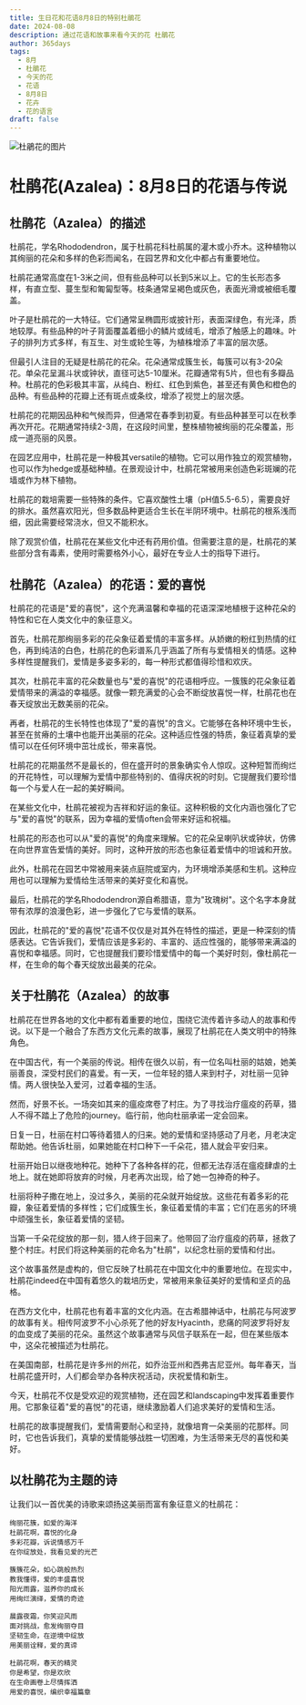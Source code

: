 ```yaml
---
title: 生日花和花语8月8日的特别杜鵑花
date: 2024-08-08
description: 通过花语和故事来看今天的花 杜鵑花
author: 365days
tags:
  - 8月
  - 杜鵑花
  - 今天的花
  - 花语
  - 8月8日
  - 花卉
  - 花的语言
draft: false
---
```


![杜鵑花的图片](https://cdn.pixabay.com/photo/2018/05/15/03/08/azaleas-3402117_1280.jpg#center#center)


# 杜鹃花(Azalea)：8月8日的花语与传说

## 杜鹃花（Azalea）的描述

杜鹃花，学名Rhododendron，属于杜鹃花科杜鹃属的灌木或小乔木。这种植物以其绚丽的花朵和多样的色彩而闻名，在园艺界和文化中都占有重要地位。

杜鹃花通常高度在1-3米之间，但有些品种可以长到5米以上。它的生长形态多样，有直立型、蔓生型和匍匐型等。枝条通常呈褐色或灰色，表面光滑或被细毛覆盖。

叶子是杜鹃花的一大特征。它们通常呈椭圆形或披针形，表面深绿色，有光泽，质地较厚。有些品种的叶子背面覆盖着细小的鳞片或绒毛，增添了触感上的趣味。叶子的排列方式多样，有互生、对生或轮生等，为植株增添了丰富的层次感。

但最引人注目的无疑是杜鹃花的花朵。花朵通常成簇生长，每簇可以有3-20朵花。单朵花呈漏斗状或钟状，直径可达5-10厘米。花瓣通常有5片，但也有多瓣品种。杜鹃花的色彩极其丰富，从纯白、粉红、红色到紫色，甚至还有黄色和橙色的品种。有些品种的花瓣上还有斑点或条纹，增添了视觉上的层次感。

杜鹃花的花期因品种和气候而异，但通常在春季到初夏。有些品种甚至可以在秋季再次开花。花期通常持续2-3周，在这段时间里，整株植物被绚丽的花朵覆盖，形成一道亮丽的风景。

在园艺应用中，杜鹃花是一种极其versatile的植物。它可以用作独立的观赏植物，也可以作为hedge或基础种植。在景观设计中，杜鹃花常被用来创造色彩斑斓的花墙或作为林下植物。

杜鹃花的栽培需要一些特殊的条件。它喜欢酸性土壤（pH值5.5-6.5），需要良好的排水。虽然喜欢阳光，但多数品种更适合生长在半阴环境中。杜鹃花的根系浅而细，因此需要经常浇水，但又不能积水。

除了观赏价值，杜鹃花在某些文化中还有药用价值。但需要注意的是，杜鹃花的某些部分含有毒素，使用时需要格外小心，最好在专业人士的指导下进行。

## 杜鹃花（Azalea）的花语：爱的喜悦

杜鹃花的花语是"爱的喜悦"，这个充满温馨和幸福的花语深深地植根于这种花朵的特性和它在人类文化中的象征意义。

首先，杜鹃花那绚丽多彩的花朵象征着爱情的丰富多样。从娇嫩的粉红到热情的红色，再到纯洁的白色，杜鹃花的色彩谱系几乎涵盖了所有与爱情相关的情感。这种多样性提醒我们，爱情是多姿多彩的，每一种形式都值得珍惜和欢庆。

其次，杜鹃花丰富的花朵数量也与"爱的喜悦"的花语相呼应。一簇簇的花朵象征着爱情带来的满溢的幸福感。就像一颗充满爱的心会不断绽放喜悦一样，杜鹃花也在春天绽放出无数美丽的花朵。

再者，杜鹃花的生长特性也体现了"爱的喜悦"的含义。它能够在各种环境中生长，甚至在贫瘠的土壤中也能开出美丽的花朵。这种适应性强的特质，象征着真挚的爱情可以在任何环境中茁壮成长，带来喜悦。

杜鹃花的花期虽然不是最长的，但在盛开时的景象确实令人惊叹。这种短暂而绚烂的开花特性，可以理解为爱情中那些特别的、值得庆祝的时刻。它提醒我们要珍惜每一个与爱人在一起的美好瞬间。

在某些文化中，杜鹃花被视为吉祥和好运的象征。这种积极的文化内涵也强化了它与"爱的喜悦"的联系，因为幸福的爱情often会带来好运和祝福。

杜鹃花的形态也可以从"爱的喜悦"的角度来理解。它的花朵呈喇叭状或钟状，仿佛在向世界宣告爱情的美好。同时，这种开放的形态也象征着爱情中的坦诚和开放。

此外，杜鹃花在园艺中常被用来装点庭院或室内，为环境增添美感和生机。这种应用也可以理解为爱情给生活带来的美好变化和喜悦。

最后，杜鹃花的学名Rhododendron源自希腊语，意为"玫瑰树"。这个名字本身就带有浓厚的浪漫色彩，进一步强化了它与爱情的联系。

因此，杜鹃花的"爱的喜悦"花语不仅仅是对其外在特性的描述，更是一种深刻的情感表达。它告诉我们，爱情应该是多彩的、丰富的、适应性强的，能够带来满溢的喜悦和幸福感。同时，它也提醒我们要珍惜爱情中的每一个美好时刻，像杜鹃花一样，在生命的每个春天绽放出最美的花朵。

## 关于杜鹃花（Azalea）的故事

杜鹃花在世界各地的文化中都有着重要的地位，围绕它流传着许多动人的故事和传说。以下是一个融合了东西方文化元素的故事，展现了杜鹃花在人类文明中的特殊角色。

在中国古代，有一个美丽的传说。相传在很久以前，有一位名叫杜丽的姑娘，她美丽善良，深受村民们的喜爱。有一天，一位年轻的猎人来到村子，对杜丽一见钟情。两人很快坠入爱河，过着幸福的生活。

然而，好景不长。一场突如其来的瘟疫席卷了村庄。为了寻找治疗瘟疫的药草，猎人不得不踏上了危险的journey。临行前，他向杜丽承诺一定会回来。

日复一日，杜丽在村口等待着猎人的归来。她的爱情和坚持感动了月老，月老决定帮助她。他告诉杜丽，如果她能在村口种下一千朵花，猎人就会平安归来。

杜丽开始日以继夜地种花。她种下了各种各样的花，但都无法存活在瘟疫肆虐的土地上。就在她即将放弃的时候，月老再次出现，给了她一包神奇的种子。

杜丽将种子撒在地上，没过多久，美丽的花朵就开始绽放。这些花有着多彩的花瓣，象征着爱情的多样性；它们成簇生长，象征着爱情的丰富；它们在恶劣的环境中顽强生长，象征着爱情的坚韧。

当第一千朵花绽放的那一刻，猎人终于回来了。他带回了治疗瘟疫的药草，拯救了整个村庄。村民们将这种美丽的花命名为"杜鹃"，以纪念杜丽的爱情和付出。

这个故事虽然是虚构的，但它反映了杜鹃花在中国文化中的重要地位。在现实中，杜鹃花indeed在中国有着悠久的栽培历史，常被用来象征美好的爱情和坚贞的品格。

在西方文化中，杜鹃花也有着丰富的文化内涵。在古希腊神话中，杜鹃花与阿波罗的故事有关。相传阿波罗不小心杀死了他的好友Hyacinth，悲痛的阿波罗将好友的血变成了美丽的花朵。虽然这个故事通常与风信子联系在一起，但在某些版本中，这朵花被描述为杜鹃花。

在美国南部，杜鹃花是许多州的州花，如乔治亚州和西弗吉尼亚州。每年春天，当杜鹃花盛开时，人们都会举办各种庆祝活动，庆祝爱情和新生。

今天，杜鹃花不仅是受欢迎的观赏植物，还在园艺和landscaping中发挥着重要作用。它那象征着"爱的喜悦"的花语，继续激励着人们追求美好的爱情和生活。

杜鹃花的故事提醒我们，爱情需要耐心和坚持，就像培育一朵美丽的花那样。同时，它也告诉我们，真挚的爱情能够战胜一切困难，为生活带来无尽的喜悦和美好。

## 以杜鹃花为主题的诗

让我们以一首优美的诗歌来颂扬这美丽而富有象征意义的杜鹃花：

```
绚丽花簇，如爱的海洋
杜鹃花啊，喜悦的化身
多彩花瓣，诉说情感万千
在你绽放处，我看见爱的光芒

簇簇花朵，如心跳般热烈
教我懂得，爱的丰盛喜悦
阳光雨露，滋养你的成长
用绚烂演绎，爱情的奇迹

晨露夜霜，你笑迎风雨
面对挑战，愈发绚丽夺目
坚韧生命，在逆境中绽放
用美丽诠释，爱的真谛

杜鹃花啊，春天的精灵
你是希望，你是欢欣
在生命画卷上尽情挥洒
用爱的喜悦，编织幸福篇章
```
